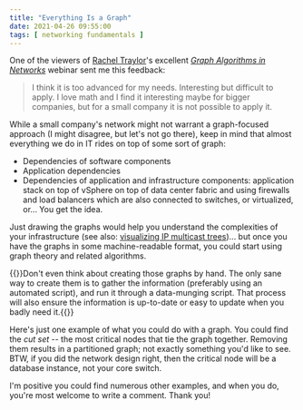 ```yaml
---
title: "Everything Is a Graph"
date: 2021-04-26 09:55:00
tags: [ networking fundamentals ]
---
```

One of the viewers of [Rachel Traylor](https://www.ipspace.net/Author:Rachel_Traylor)'s excellent *‌[Graph Algorithms in Networks](https://www.ipspace.net/Graph_Algorithms_in_Networks)* webinar sent me this feedback:

> I think it is too advanced for my needs. Interesting but difficult to apply. I love math and I find it interesting maybe for bigger companies, but for a small company it is not possible to apply it.

While a small company's network might not warrant a graph-focused approach (I might disagree, but let's not go there), keep in mind that almost everything we do in IT rides on top of some sort of graph:
<!--more-->
* Dependencies of software components
* Application dependencies
* Dependencies of application and infrastructure components: application stack on top of vSphere on top of data center fabric and using firewalls and load balancers which are also connected to switches, or virtualized, or... You get the idea.

Just drawing the graphs would help you understand the complexities of your infrastructure (see also: [visualizing IP multicast trees](https://blog.ipspace.net/2017/12/create-ip-multicast-tree-graphs-from.html))... but once you have the graphs in some machine-readable format, you could start using graph theory and related algorithms.

{{<note>}}Don't even think about creating those graphs by hand. The only sane way to create them is to gather the information (preferably using an automated script), and run it through a data-munging script. That process will also ensure the information is up-to-date or easy to update when you badly need it.{{</note>}}

Here's just one example of what you could do with a graph. You could find the *cut set* -- the most critical nodes that tie the graph together. Removing them results in a partitioned graph; not exactly something you'd like to see. BTW, if you did the network design right, then the critical node will be a database instance, not your core switch.

I'm positive you could find numerous other examples, and when you do, you're most welcome to write a comment. Thank you!
